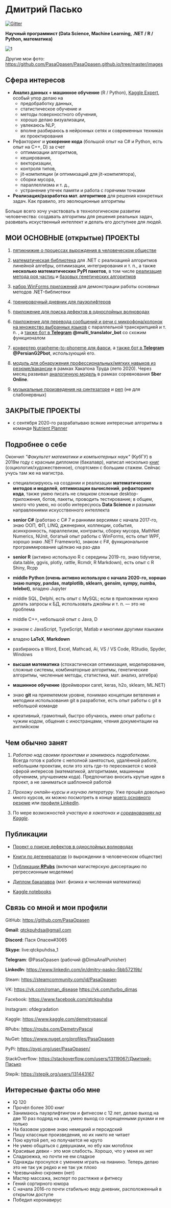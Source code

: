 # Дмитрий Пасько
[![Gitter](https://badges.gitter.im/PasaOpasen/community.svg)](https://gitter.im/PasaOpasen/community?utm_source=badge&utm_medium=badge&utm_campaign=pr-badge)

**Научный программист (Data Science, Machine Learning, .NET / R / Python, математика)**

![1](https://github.com/PasaOpasen/PasaOpasen.github.io/blob/master/images/MyCollages%202.png)

Другие мои фото: https://github.com/PasaOpasen/PasaOpasen.github.io/tree/master/images

## Сфера интересов

* **Анализ данных + машинное обучение** (R / Python), [Kaggle Expert](https://www.kaggle.com/demetrypascal), особый упор делаю на 
  * предобработку данных, 
  * статистическое обучение и 
  * методы поверхностного обучения, 
  * хорошо делаю визуализации, 
  * увлекаюсь NLP, 
  * вполне разбираюсь в нейронных сетях и современных техниках их проектирования
* Рефакторинг и **ускорение кода** (большой опыт на C# и Python, есть опыт на C++, D) за счет 
  * оптимизации алгоритмов, 
  * кеширования, 
  * векторизации, 
  * контроля типов, 
  * jit-компиляции (и оптимизаций для jit-компилятора), 
  * сборки мусора, 
  * параллеллизма и т. д., 
  * устранение утечек памяти и работа с горячими точками 
* **Реализация/разработка мат. алгоритмов** для решения конкретных задач. Как правило, это эволюционные алгоритмы

Больше всего хочу участвовать в технологическом развитии человечества: создавать алгоритмы для решения реальных задач, развивать искуственный интеллект и делать его доступнее для людей.


## МОИ ОСНОВНЫЕ (открытые) ПРОЕКТЫ

1. [пятикнижие о процессах вырождения в человеческом обществе](https://github.com/PasaOpasen/RomanDisease)

1. [математическая библиотека](https://github.com/PasaOpasen/MathClasses) для .NET с реализацией алгоритмов линейной алгебры, оптимизации, интегрирования и т. п., а также **несколько математических PyPI пакетов**, в том числе [реализация метода роя частиц](https://github.com/PasaOpasen/BeehiveMethod) и [базовых генетических алгоритмов](https://github.com/PasaOpasen/geneticalgorithm2)

1. [набор WinForms приложений](https://github.com/PasaOpasen/Old_Math_Projects) для демонстрации работы основных методов .NET-библиотеки 

1. [тренировочный дневник для пауэрлифтеров](https://github.com/PasaOpasen/Powerlifting-training-diary-and-articles)

1. [приложение для поиска дефектов в однослойных волноводах](https://github.com/PasaOpasen/Search-for-defects-in-plates)

1. [приложение для перевода сообщений и речи с микрофона/колонок на множество выбранных языков](https://github.com/PasaOpasen/SpeechLogger) с параллельной транскрипцией и т. п. , а [также бот в **Telegram**](https://github.com/PasaOpasen/TranslatorBot) **@multi_translator_bot** со схожим функционалом 

1. [конвертер grapheme-to-phoneme для фарси](https://github.com/PasaOpasen/PersianG2P), а [также бот в **Telegram**](https://github.com/PasaOpasen/PersianG2Pbot) **@PersianG2Pbot**, использующий его.

1. [модуль для обнаружения профессиональных/мягких навыков из резюме/вакансии](https://github.com/PasaOpasen/ContentDetector) в рамках Хакатона Труда (лето 2020). Через месяц развивал [аналогичную модель](https://github.com/PasaOpasen/SberOnline-AK) в рамках соревнования **Sber Online**.

1. [музыкальные произведения на синтезаторе](https://gitlab.com/PasaOpasen/pasa-opasen-music/-/tree/master/Piano) и [реп](https://gitlab.com/PasaOpasen/pasa-opasen-music/-/tree/master/Shit%20rap) (не для слабонервных)

## ЗАКРЫТЫЕ ПРОЕКТЫ

* с сентября 2020-го разрабатываю всякие интересные алгоритмы в команде [Nutrient Planner](https://nplanner.ru/o-nas/)



## Подробнее о себе

Окончил *"Факультет математики и компьютерных наук"* (КубГУ) в 2019м году с красным дипломом (бакалавр), написал несколько [книг](https://www.litres.ru/demetriy-paskal/) (социология/художественное), спортсмен с большим стажем. Сейчас учусь там же на магистра.

* специализируюсь на создании и реализации **математических методов и моделей**, **оптимизации вычислений**, **рефакторинге кода**, также умею писать не слишком сложные desktop-приложения, ботов, пакеты, проводить тестирование; в общем, много что умею, но особо интересуюсь **Data Science** и разными направлениями искусственного интеллекта

* **senior C#** (работаю с C# 7 и ранними версиями с начала 2017-го, знаю ООП, ФП, LINQ, дженерики, коллекции, события, асинхронность, параллелизм, контракты, сборку мусора, MathNet Numerics, NUnit, богатый опыт работы с WinForms, есть опыт WPF, хорошо знаю .NET Framework), знаком с F#, функциональное программирование щёлкаю на раз-два

* **senior R** (активно использую R c середины 2019-го, знаю tidyverse, data.table, ggvis, plotly, rattle, Rcmdr, R Markdown), есть опыт с R Shiny, Rcpp

* **middle Python (очень активно использую с начала 2020-го, хорошо знаю numpy, pandas, matplotlib, sklearn, gensim, sympy, numba, telebot)**, владею Jupyter

* middle SQL, Delphi, есть опыт с MySQL; если в приложении нужно делать запросы к БД, использовать джойны и т. п. — это не проблема  

* middle C++, небольшой опыт с Java, D

* знаком с JavaScript, TypeScript, Matlab и многими другими языками 

* владею **LaTeX**, **Markdown**

* разбираюсь в Word, Excel, Mathcad, Ai, VS / VS Code, RStudio, Spyder, Windows

* **высшая математика** (стохастическая оптимизация, моделирование, сложные системы, комбинаторные алгоритмы, генетические алгоритмы, численные методы, статистика, мат. анализ, алгебра)

* **машинное обучение** (фреймворки caret, keras, h2o, sklearn, ML.NET)

* знаю **git** на приемлемом уровне, понимаю концепции ветвления и методики использования git в разработке, есть опыт работы с git в небольшой команде

* креативный, грамотный, быстро обучаюсь, имею опыт работы с чужим кодом, общения с иностранцами, чтения документации на английском

## Чем обычно занят

1. *Работаю над своими проектами и занимаюсь подработками*. Всегда готов к работе с неполной занятостью, удалённой работе, небольшим проектам, если это хоть где-то пересекается с моей сферой интересов (математикой, алгоритмами, машинным обучением, улучшением кода). Предпочитаю вносить крутые идеи в проект, а не заниматься шаблонной работой

1. *Прохожу онлайн-курсы и изучаю литературу*. Уже прошёл довольно много курсов, их можно посмотреть в конце [моего основного резюме](https://krasnodar.hh.ru/resume/5bf5163aff08107dd00039ed1f343257374837) или [профиля LinkedIn](https://www.linkedin.com/in/dmitry-pasko-5bb57219b/).

1. По мере возможностей *участвую в хакатонах и [соревнованиях на Kaggle](https://www.kaggle.com/demetrypascal/competitions)*.


## Публикации

* [Проект о поиске дефектов в однослойных волноводах](https://elibrary.ru/item.asp?id=38189363)

* [Книги по дегенералогии](https://www.litres.ru/demetriy-paskal/) (о вырождении в человеческом обществе)

* [Публикации **RPubs**](https://rpubs.com/DemetryPascal/) (включая магистерскую диссертацию по регрессионным моделями)

* [Диплом бакалавра](https://github.com/PasaOpasen/Old_Math_Projects/raw/master/%D0%94%D0%B8%D0%BF%D0%BB%D0%BE%D0%BC/%D0%B4%D0%B8%D0%BF%D0%BB%D0%BE%D0%BC/%D0%B4%D0%B8%D0%BF%D0%BB%D0%BE%D0%BC.pdf) (мат. физика и численная математика)

* [Kaggle notebooks](https://www.kaggle.com/demetrypascal/notebooks)

## Связь со мной и мои профили

GitHub: https://github.com/PasaOpasen

**Gmail**: qtckpuhdsa@gmail.com

**Discord**: Пася Опасен#3065

**Skype**: live:qtckpuhdsa_1

**Telegram**: @PasaOpasen (рабочий @DimaAnalPunisher)

**LinkedIn**: https://www.linkedin.com/in/dmitry-pasko-5bb57219b/

Steam: https://steamcommunity.com/id/PasaOpasen

VK: https://vk.com/roman_disease https://vk.com/turbo_dimas

Facebook: https://www.facebook.com/qtckpuhdsa

Instagram: ofdegradation

Kaggle: https://www.kaggle.com/demetrypascal

RPubs: https://rpubs.com/DemetryPascal

NuGet: https://www.nuget.org/profiles/PasaOpasen

PyPi: https://pypi.org/user/PasaOpasen/

StackOverflow: https://stackoverflow.com/users/13119067/Дмитрий-Пасько

Stepik: https://stepik.org/users/131443167


## Интересные факты обо мне

* IQ 120
* Прочёл более 300 книг
* Занимаюсь пауэрлифтингом и фитнесом с 12 лет, делаю выход на две 10 раз подряд на изи, умею выход со скрещенными руками и не только
* На базовом уровне знаю немецкий и персидский
* Пишу классные произведения, но их никто не читает
* Пою крутой реп, но получается не круто
* Не умею общаться с девушками, но ебу как мотоблок
* Красивые девки - это моя слабость. Хорошо, что у меня их нет
* Сладкоежка, но почти не ем сладкое
* Однажды проснулся с умением играть на пианино. Теперь делаю это не так уж редко и не так уж плохо 
* Чрезвычайно скромен (нет)
* Мастер массажа, эксперт по растяжке и фитнесу
* Гений сортирного юмора
* С начала 2016-го почти стабильно веду дневник, расположенный в открытом доступе
* Победил коронавирус


